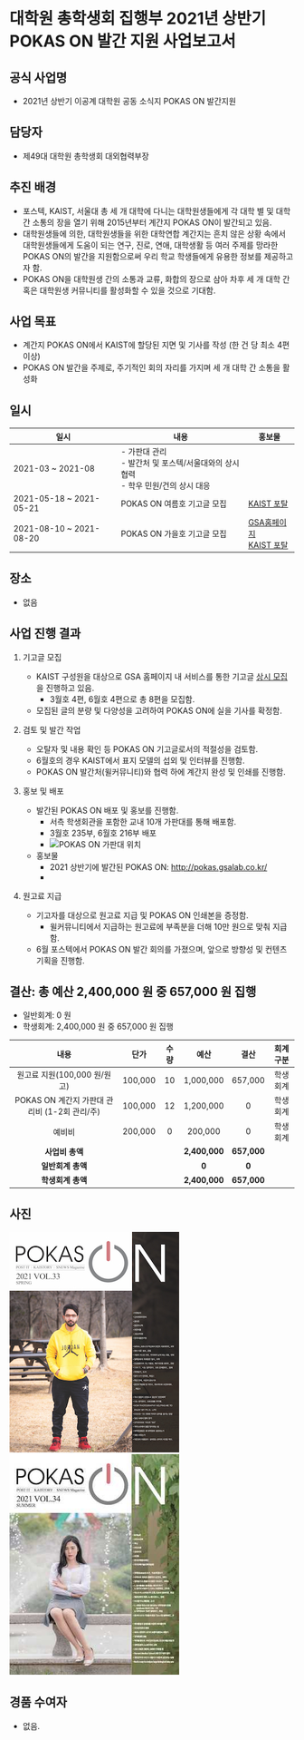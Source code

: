 대학원 총학생회 집행부 2021년 상반기 POKAS ON 발간 지원 사업보고서
===

## 공식 사업명
- 2021년 상반기 이공계 대학원 공동 소식지 POKAS ON 발간지원

## 담당자
- 제49대 대학원 총학생회 대외협력부장

## 추진 배경
- 포스텍, KAIST, 서울대 총 세 개 대학에 다니는 대학원생들에게 각 대학 별 및 대학 간 소통의 장을 열기 위해 2015년부터 계간지 POKAS ON이 발간되고 있음.
- 대학원생들에 의한, 대학원생들을 위한 대학연합 계간지는 흔치 않은 상황 속에서 대학원생들에게 도움이 되는 연구, 진로, 연애, 대학생활 등 여러 주제를 망라한 POKAS ON의 발간을 지원함으로써 우리 학교 학생들에게 유용한 정보를 제공하고자 함. 
- POKAS ON을 대학원생 간의 소통과 교류, 화합의 장으로 삼아 차후 세 개 대학 간 혹은 대학원생 커뮤니티를 활성화할 수 있을 것으로 기대함.

## 사업 목표
- 계간지 POKAS ON에서 KAIST에 할당된 지면 및 기사를 작성 (한 건 당 최소 4편 이상)
- POKAS ON 발간을 주제로, 주기적인 회의 자리를 가지며 세 개 대학 간 소통을 활성화

## 일시

| 일시 | 내용 | 홍보물 | 
|---|---|---|
| 2021-03 ~ 2021-08 | - 가판대 관리<br>- 발간처 및 포스텍/서울대와의 상시 협력<br>- 학우 민원/건의 상시 대응 | |
| 2021-05-18 ~ 2021-05-21 | POKAS ON 여름호 기고글 모집 | [KAIST 포탈](https://portal.kaist.ac.kr/ennotice/student_notice/11621316258357) |
| 2021-08-10 ~ 2021-08-20 | POKAS ON 가을호 기고글 모집 | [GSA홈페이지](https://gsa.kaist.ac.kr/notice/185252)<br>[KAIST 포탈](https://portal.kaist.ac.kr/ennotice/student_notice/11628567407449) |

## 장소
- 없음

## 사업 진행 결과

1. 기고글 모집
    - KAIST 구성원을 대상으로 GSA 홈페이지 내 서비스를 통한 기고글 [상시 모집](https://gsa.kaist.ac.kr/serviceForm?serviceId=819)을 진행하고 있음.
        - 3월호 4편, 6월호 4편으로 총 8편을 모집함.
    - 모집된 글의 분량 및 다양성을 고려하여 POKAS ON에 실을 기사를 확정함.

2. 검토 및 발간 작업
    - 오탈자 및 내용 확인 등 POKAS ON 기고글로서의 적절성을 검토함.
    - 6월호의 경우 KAIST에서 표지 모델의 섭외 및 인터뷰를 진행함.
    - POKAS ON 발간처(윌커뮤니티)와 협력 하에 계간지 완성 및 인쇄를 진행함.

3. 홍보 및 배포
    - 발간된 POKAS ON 배포 및 홍보를 진행함.
        - 서측 학생회관을 포함한 교내 10개 가판대를 통해 배포함.
        - 3월호 235부, 6월호 216부 배포
        - ![POKAS ON 가판대 위치](../../resources/POKAS_ON-가판대-위치.jpg)
    - 홍보물
        - 2021 상반기에 발간된 POKAS ON: http://pokas.gsalab.co.kr/
        - 

4. 원고료 지급
    - 기고자를 대상으로 원고료 지급 및 POKAS ON 인쇄본을 증정함.
        - 윌커뮤니티에서 지급하는 원고료에 부족분을 더해 10만 원으로 맞춰 지급함.
    - 6월 포스텍에서 POKAS ON 발간 회의를 가졌으며, 앞으로 방향성 및 컨텐츠 기획을 진행함.


## 결산: 총 예산 2,400,000 원 중 657,000 원 집행
- 일반회계: 0 원
- 학생회계: 2,400,000 원 중 657,000 원 집행 

| **내용** | **단가** | **수량** | **예산** | **결산** | **회계구분** |
|:---:|:---:|:---:|:---:|:---:|:---:|
| 원고료 지원(100,000 원/원고) | 100,000 | 10 | 1,000,000 | 657,000 | 학생회계 |
| POKAS ON 계간지 가판대 관리비 (1-2회 관리/주) | 100,000 | 12 | 1,200,000 | 0 | 학생회계 |
| 예비비 | 200,000 | 0 | 200,000 | 0 | 학생회계 |
| **사업비 총액** |  |  | **2,400,000** | **657,000** |  |
| **일반회계 총액** |  |  | **0** | **0** |  |
| **학생회계 총액** |  |  | **2,400,000** | **657,000** |  |

## 사진
![POKAS ON 2021 Spring](../../resources/POKAS_ON-2021-spring.jpg)  ![POKAS ON 2021 Summer](../../resources/POKAS_ON-2021-summer.jpg)

## 경품 수여자
- 없음.